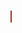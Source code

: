 <!DOCTYPE html>
<html>
<head>
    <meta charset="utf-8">
    <title>Game Project Shell</title>
    <script type="text/javascript" src="./gameengine.js"></script>
    <script type="text/javascript" src="./assetmanager.js"></script>
    <script type="text/javascript" src="./main.js"></script>
</head>
<body>
    <canvas id="gameWorld" tabindex="1" width="1000" height="800" style="border: 1px solid brown; background: rgb(206, 138, 37)"></canvas>
</body>
</html>
